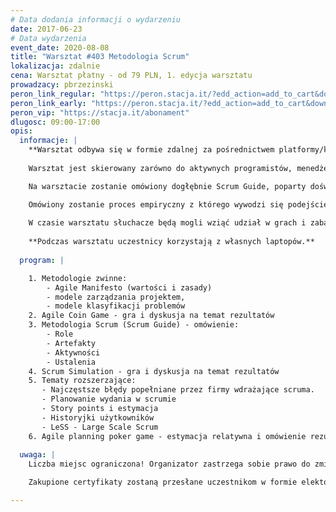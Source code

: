 ```yaml
---
# Data dodania informacji o wydarzeniu
date: 2017-06-23
# Data wydarzenia
event_date: 2020-08-08
title: "Warsztat #403 Metodologia Scrum"
lokalizacja: zdalnie
cena: Warsztat płatny - od 79 PLN, 1. edycja warsztatu
prowadzacy: pbrzezinski
peron_link_regular: "https://peron.stacja.it/?edd_action=add_to_cart&download_id=1720&edd_options[price_id]=1"
peron_link_early: "https://peron.stacja.it/?edd_action=add_to_cart&download_id=1720&edd_options[price_id]=2"
peron_vip: "https://stacja.it/abonament"
dlugosc: 09:00-17:00
opis:
  informacje: |
    **Warsztat odbywa się w formie zdalnej za pośrednictwem platformy/komunikatora online, z wykorzystaniem dźwięku, obrazu z kamery, udostępniania ekranu komputera prowadzącego i uczestników.** 
  
    Warsztat jest skierowany zarówno do aktywnych programistów, menedżerów jak i osób po prostu zainteresowanych czym jest ten "popularny" Scrum.

    Na warsztacie zostanie omówiony dogłębnie Scrum Guide, poparty doświadczeniami trenera w pracy w zespołach Scrumowych oraz para-Scrumowych. Dodatkowo wyjaśnione zostanie to czym są metodologie zwinne, jak powstały, jakie modele klasyfikacji problemów wyróżniamy i jak wpasowują się w nie metodologie zwinne i ich efekty.

    Omówiony zostanie proces empiryczny z którego wywodzi się podejście iteracyjne do tworzenia produktu.
    
    W czasie warsztatu słuchacze będą mogli wziąć udział w grach i zabawach które pomogą im na własnej skórze odczuć jak działa proces oparty na ciągłym poprawianiu samego siebie.
 
    **Podczas warsztatu uczestnicy korzystają z własnych laptopów.**
    
  program: |

    1. Metodologie zwinne:
        - Agile Manifesto (wartości i zasady)
        - modele zarządzania projektem,
        - modele klasyfikacji problemów
    2. Agile Coin Game - gra i dyskusja na temat rezultatów
    3. Metodologia Scrum (Scrum Guide) - omówienie:
        - Role
        - Artefakty
        - Aktywności
        - Ustalenia
    4. Scrum Simulation - gra i dyskusja na temat rezultatów
    5. Tematy rozszerzające:
       - Najczęstsze błędy popełniane przez firmy wdrażające scruma.
       - Planowanie wydania w scrumie
       - Story points i estymacja
       - Historyjki użytkowników
       - LeSS - Large Scale Scrum
    6. Agile planning poker game - estymacja relatywna i omówienie rezultatów
  
  uwaga: |
    Liczba miejsc ograniczona! Organizator zastrzega sobie prawo do zmiany lokalizacji wydarzenia oraz jego odwołania w przypadku niezgłoszenia się minimalnej liczby uczestników.

    Zakupione certyfikaty zostaną przesłane uczestnikom w formie elektoronicznej po warsztacie oraz za pośrednictwem firmy kurierskiej w momencie poprawy sytuacji wywołanej epidemią koronawirusa. 

---
```

